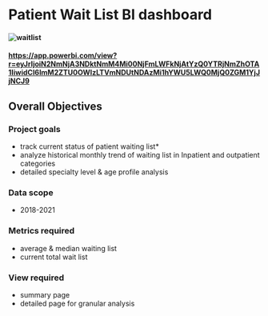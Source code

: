 # Patient Wait List BI dashboard 
#### ![waitlist](https://github.com/user-attachments/assets/1a0b08d9-2c22-4ad7-8830-871779a1196d)

#### https://app.powerbi.com/view?r=eyJrIjoiN2NmNjA3NDktNmM4Mi00NjFmLWFkNjAtYzQ0YTRjNmZhOTA1IiwidCI6ImM2ZTU0OWIzLTVmNDUtNDAzMi1hYWU5LWQ0MjQ0ZGM1YjJjNCJ9

## Overall Objectives
### Project goals

* track current status of patient waiting list*
* analyze historical monthly trend of waiting list in Inpatient and outpatient categories
* detailed specialty level & age profile analysis

### Data scope

* 2018-2021

### Metrics required

* average & median waiting list
* current total wait list

### View required

* summary page
* detailed page for granular analysis



